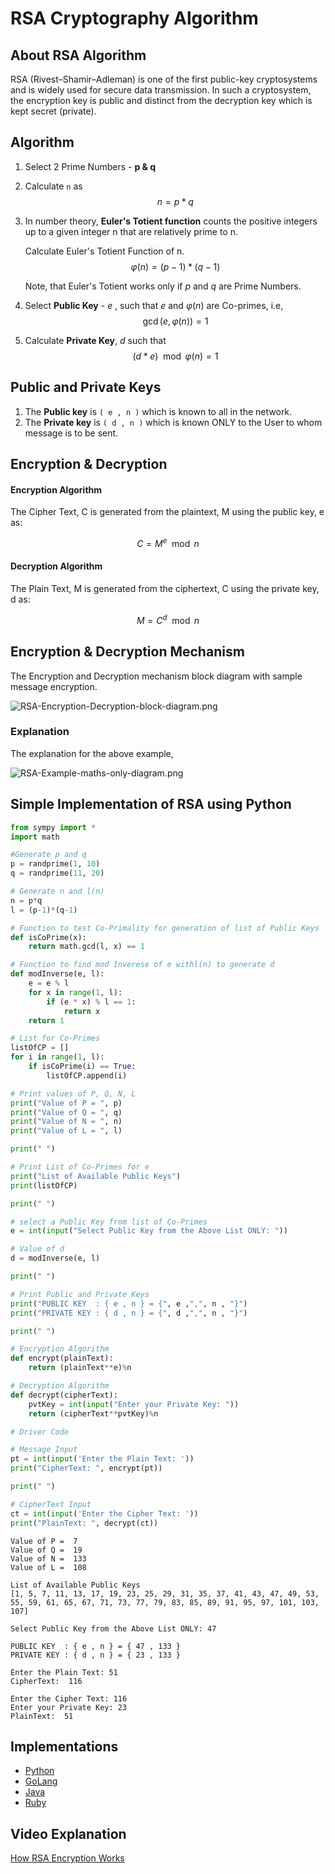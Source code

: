 # RSA Cryptography Algorithm

## About RSA Algorithm
RSA (Rivest–Shamir–Adleman) is one of the first public-key cryptosystems and is widely used for secure data transmission. In such a cryptosystem, the encryption key is public and distinct from the decryption key which is kept secret (private).

## Algorithm

1. Select 2 Prime Numbers - **p & q**
2. Calculate `n` as $$n = p * q$$
3. In number theory, **Euler's Totient function** counts the positive integers up to a given integer n that are relatively prime to n. 

   Calculate Euler's Totient Function of n.
   $$φ(n) = (p-1) * (q-1)$$

   Note, that Euler's Totient works only if $p$ and $q$ are Prime Numbers.
4. Select **Public Key** - $e$ , such that $e$ and $φ(n)$ are Co-primes, i.e, $$\gcd(e , φ(n))=1$$
5. Calculate **Private Key**, $d$ such that $$(d * e) \mod φ(n) = 1$$

## Public and Private Keys

1. The **Public  key** is `( e , n )` which is known to all in the network.
2. The **Private key** is `( d , n )` which is known ONLY to the User to whom message is to be sent.

## Encryption & Decryption

#### Encryption Algorithm

The Cipher Text, C is generated from the plaintext, M using the public key, e as:

$$C = M^e \mod n$$

#### Decryption Algorithm

The Plain Text, M is generated from the ciphertext, C using the private key, d as:

$$M = C^d \mod n$$

<!-- ![RSA-block-diagram%20%281%29.png](https://github.com/TanmoySG/Cryptography-Algorithm/blob/master/RSA-Algorithm/diagrams/RSA-block-diagram-image.png) -->

## Encryption & Decryption Mechanism

The Encryption and Decryption mechanism block diagram with sample message encryption.

![RSA-Encryption-Decryption-block-diagram.png](https://github.com/TanmoySG/Cryptography-Algorithm/blob/master/RSA-Algorithm/diagrams/RSA-Encryption-Decryption-block-diagram.jpg)

### Explanation

The explanation for the above example,

![RSA-Example-maths-only-diagram.png](https://github.com/TanmoySG/Cryptography-Algorithm/blob/master/RSA-Algorithm/diagrams/RSA-Example-maths-only-diagram.png)

## Simple Implementation of RSA using Python

```python
from sympy import *
import math 

#Generate p and q
p = randprime(1, 10)
q = randprime(11, 20)

# Generate n and l(n)
n = p*q
l = (p-1)*(q-1)

# Function to test Co-Primality for generation of list of Public Keys
def isCoPrime(x):
    return math.gcd(l, x) == 1

# Function to find mod Inverese of e withl(n) to generate d     
def modInverse(e, l):
    e = e % l
    for x in range(1, l):
        if (e * x) % l == 1:
            return x
    return 1

# List for Co-Primes
listOfCP = []
for i in range(1, l):
    if isCoPrime(i) == True:
        listOfCP.append(i)

# Print values of P, Q, N, L        
print("Value of P = ", p)
print("Value of Q = ", q)
print("Value of N = ", n)
print("Value of L = ", l)

print(" ")

# Print List of Co-Primes for e
print("List of Available Public Keys")
print(listOfCP)

print(" ")

# select a Public Key from list of Co-Primes
e = int(input("Select Public Key from the Above List ONLY: "))

# Value of d
d = modInverse(e, l)

print(" ")

# Print Public and Private Keys
print("PUBLIC KEY  : { e , n } = {", e ,",", n , "}")
print("PRIVATE KEY : { d , n } = {", d ,",", n , "}")

print(" ")

# Encryption Algorithm
def encrypt(plainText):
    return (plainText**e)%n

# Decryption Algorithm
def decrypt(cipherText):
    pvtKey = int(input("Enter your Private Key: "))
    return (cipherText**pvtKey)%n

# Driver Code

# Message Input
pt = int(input('Enter the Plain Text: '))
print("CipherText: ", encrypt(pt))

print(" ")

# CipherText Input
ct = int(input('Enter the Cipher Text: '))
print("PlainText: ", decrypt(ct))
```

```
Value of P =  7
Value of Q =  19
Value of N =  133
Value of L =  108
     
List of Available Public Keys
[1, 5, 7, 11, 13, 17, 19, 23, 25, 29, 31, 35, 37, 41, 43, 47, 49, 53, 55, 59, 61, 65, 67, 71, 73, 77, 79, 83, 85, 89, 91, 95, 97, 101, 103, 107]
     
Select Public Key from the Above List ONLY: 47
     
PUBLIC KEY  : { e , n } = { 47 , 133 }
PRIVATE KEY : { d , n } = { 23 , 133 }
     
Enter the Plain Text: 51
CipherText:  116
     
Enter the Cipher Text: 116
Enter your Private Key: 23
PlainText:  51

```

## Implementations

- [Python](https://github.com/TheAlgorithms/Python/blob/master/ciphers/rsa_cipher.py)
- [GoLang](https://github.com/TheAlgorithms/Go/blob/master/cipher/rsa/rsa.go)
- [Java](https://github.com/TheAlgorithms/Java/blob/master/src/main/java/com/thealgorithms/ciphers/RSA.java)
- [Ruby](https://github.com/TheAlgorithms/Ruby/blob/master/ciphers/rsa.rb)

## Video Explanation

[How RSA Encryption Works](https://www.youtube.com/watch?v=ZPXVSJnDA_A)
